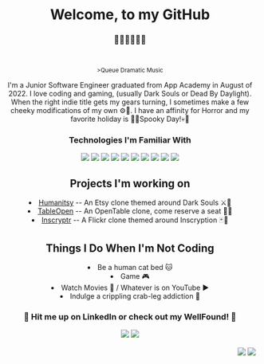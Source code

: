 <html>
  <h1 align="center">Welcome, to my GitHub</h1>
  <h3 align='center'>🦖🦕🦖🦕🦖🦕</h3>
  <br>
  <sup><p align='center'>>Queue Dramatic Music</p></sup>
  <p align='center' >I'm a Junior Software Engineer graduated from App Academy in August of 2022. I love coding and gaming, (usually Dark Souls or Dead By Daylight). When the right indie title gets my gears turning, I sometimes make a few cheeky modifications of my own ⚙️🔧. I have an affinity for Horror and my favorite holiday is 🦴💀Spooky Day!💀🦴</p> 
  <h3 align='center'>Technologies I'm Familiar With</h3>
  <div align='center'>
    <img src='https://img.shields.io/badge/-Python-gray?logo=python&style=for-the-badge'> <!--- Python !--->
    <img src='https://img.shields.io/badge/-JavaScript-gray?logo=javascript&style=for-the-badge'> <!--- JavaScript !--->
    <img src='https://img.shields.io/badge/-React-gray?logo=react&style=for-the-badge'> <!--- React !-->
    <img src='https://img.shields.io/badge/-Redux-gray?logo=redux&style=for-the-badge'> <!--- Redux !-->
    <img src='https://img.shields.io/badge/-Flask-gray?logo=flask&style=for-the-badge'> <!--- Flask !-->
    <img src='https://img.shields.io/badge/-express-gray?logo=express&style=for-the-badge'> <!--- Express !-->
    <img src='https://img.shields.io/badge/-sequelize-gray?logo=sequelize&style=for-the-badge'> <!--- Sequelize !-->
    <img src='https://img.shields.io/badge/-postgreSQL-gray?logo=postgresql&style=for-the-badge'> <!--- PostgreSQL !-->
    <img src='https://img.shields.io/badge/-HTML5-gray?logo=html5&style=for-the-badge'> <!--- HTML5 !-->
    <img src='https://img.shields.io/badge/-CSS3-gray?logo=css3&style=for-the-badge'> <!--- CSS3 !-->
  </div>
  <div align='center'>
    <h2>Projects I'm working on</h2>
      <li><a href='https://humanitsy.herokuapp.com'>Humanitsy</a> -- An Etsy clone themed around Dark Souls ⚔🤺
      <li><a href='https://opentableproject.herokuapp.com'>TableOpen</a> -- An OpenTable clone, come reserve a seat 🍔🍕
      <li><a href='https://inscryptr.herokuapp.com'>Inscryptr</a> -- A Flickr clone themed around Inscryption 🃏🦌
  </div>
  <div align='center'>
    <h2>Things I Do When I'm Not Coding</h2>
      <li>Be a human cat bed 🐱
      <li>Game 🎮
      <li>Watch Movies 🎥 / Whatever is on YouTube ▶️
      <li>Indulge a crippling crab-leg addiction 🦀
  </div>
  <div align='center'>
    <h3>🔻 Hit me up on LinkedIn or check out my WellFound! 🔻</h3>
    <a href='https://www.linkedin.com/in/allen-faughn/'><img src='https://shields.io/badge/linkedIn-allenfaughn-blue?logo=linkedin&style=for-the-badge'></a>
    <a href='https://angel.co/u/allen-faughn'><img src='https://shields.io/badge/AngelList-allenfaughn-blue?logo=angellist&style=for-the-badge'></a>
  </div>
  <div>
    <br>
    <div align='right'>
    <img src='https://i.imgur.com/F9rEKgt.png'>
    <img src='https://i.imgur.com/1EKDoZz.png'>
    </div>
  </div>
